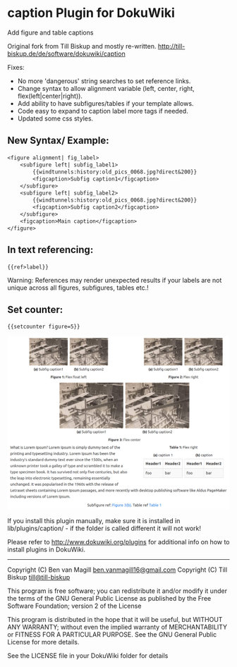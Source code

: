 # caption Plugin for DokuWiki

Add figure and table captions

Original fork from Till Biskup and mostly re-written. 
http://till-biskup.de/de/software/dokuwiki/caption


Fixes: 
- No more 'dangerous' string searches to set reference links.
- Change syntax to allow alignment variable (left, center, right, flex(left|center|right)).
- Add ability to have subfigures/tables if your template allows.
- Code easy to expand to caption label more tags if needed.
- Updated some css styles.


New Syntax/ Example:
-------------


```
<figure alignment| fig_label>
	<subfigure left| subfig_label1>
		{{windtunnels:history:old_pics_0068.jpg?direct&200}}
		<figcaption>Subfig caption1</figcaption>
	</subfigure>
	<subfigure left| subfig_label2>
		{{windtunnels:history:old_pics_0068.jpg?direct&200}}
		<figcaption>Subfig caption2</figcaption>
	</subfigure>
	<figcaption>Main caption</figcaption>
</figure>
```

In text referencing:
-------------
```
{{ref>label}}
```
Warning: References may render unexpected results if your labels are not unique across all figures, subfigures, tables etc.!

Set counter:
-------------

```
{{setcounter figure=5}}
```

![Example output](example.png "output of Example")

If you install this plugin manually, make sure it is installed in
lib/plugins/caption/ - if the folder is called different it
will not work!

Please refer to http://www.dokuwiki.org/plugins for additional info
on how to install plugins in DokuWiki.

----

Copyright (C) Ben van Magill <ben.vanmagill16@gmail.com>
Copyright (C) Till Biskup <till@till-biskup>

This program is free software; you can redistribute it and/or modify
it under the terms of the GNU General Public License as published by
the Free Software Foundation; version 2 of the License

This program is distributed in the hope that it will be useful,
but WITHOUT ANY WARRANTY; without even the implied warranty of
MERCHANTABILITY or FITNESS FOR A PARTICULAR PURPOSE.  See the
GNU General Public License for more details.

See the LICENSE file in your DokuWiki folder for details
